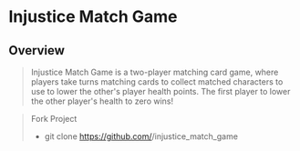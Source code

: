 # Injustice Match Game

## Overview

> Injustice Match Game is a two-player matching card game, where players take turns matching cards to collect matched characters to use to lower the other's player health points. The first player to lower the other player's health to zero wins!

> Fork Project
> - git clone https://github.com/<YOUR USERNAME>/injustice_match_game
